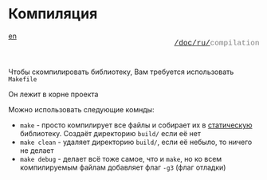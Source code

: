 # Компиляция

<div style="display: flex; justify-content: space-between; margin-bottom: 25px">
  <a href="/doc/compilation.md">en</a>

  <p style="text-align: right;
            color: gray;
            font-size: 15px;
            font-family: 'Jetbrains Mono', SFMono-Regular, Consolas, 'Liberation Mono', Menlo, monospace, Arial">
      <a href="/README.md">/</a><a href="/doc/index.md">doc/</a><a href="/doc/ru/index.md">ru/</a>compilation
  </p>
</div>

Чтобы скомпилировать библиотеку, Вам требуется использовать `Makefile`

Он лежит в корне проекта

Можно использовать следующие комнды:

+ `make` - просто компилирует все файлы и собирает их в <u>статическую</u> библиотеку. Создаёт директорию `build/` если её нет
+ `make clean` - удаляет директорию `build/`, если её небыло, то ничего не делает
+ `make debug` - делает всё тоже самое, что и `make`, но ко всем компилируемым файлам добавляет флаг `-g3` (флаг отладки)